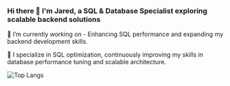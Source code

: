 ### Hi there 👋 I'm Jared, a SQL & Database Specialist exploring scalable backend solutions

🔭 I’m currently working on - Enhancing SQL performance and expanding my backend development skills.

🌱 I specialize in SQL optimization, continuously improving my skills in database performance tuning and scalable architecture.

![Top Langs](https://github-readme-stats.vercel.app/api/top-langs/?username=jaserino&layout=compact&theme=tokyonight)

<!--
**jaserino/jaserino** is a ✨ _special_ ✨ repository because its `README.md` (this file) appears on your GitHub profile.

Here are some ideas to get you started:

- 🔭 I’m currently working on ...
- 🌱 I’m currently learning ...
- 👯 I’m looking to collaborate on ...
- 🤔 I’m looking for help with ...
- 💬 Ask me about ...
- 📫 How to reach me: ...
- 😄 Pronouns: ...
- ⚡ Fun fact: ...
-->
